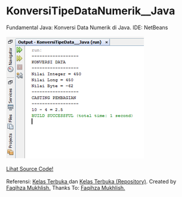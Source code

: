 # KonversiTipeDataNumerik__Java
Fundamental Java: Konversi Data Numerik di Java. IDE: NetBeans <br><br>
<img src="https://github.com/RizkyKhapidsyah/KonversiTipeDataNumerik__Java/blob/master/result/Capture.PNG"><br><br>
<a href="https://github.com/RizkyKhapidsyah/KonversiTipeDataNumerik__Java/blob/master/src/KonversiTipeData__Java.java">Lihat Source Code!</a><br><br>
Referensi: <a href="https://www.youtube.com/user/faqihzamukhlish"> Kelas Terbuka </a> dan <a href="https://github.com/kelasterbuka"> Kelas Terbuka (Repository)</a>. Created by <a href="https://github.com/faqihza">Faqihza Mukhlish.</a> Thanks To: <a href="https://www.youtube.com/channel/UCRGHjysoCemh4y7tCJQs30w/about">Faqihza Mukhlish.</a>
